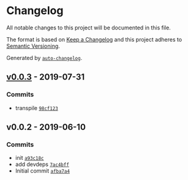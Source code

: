 # Changelog

All notable changes to this project will be documented in this file.

The format is based on [Keep a Changelog](http://keepachangelog.com/en/1.0.0/)
and this project adheres to [Semantic Versioning](http://semver.org/spec/v2.0.0.html).

Generated by [`auto-changelog`](https://github.com/CookPete/auto-changelog).

## [v0.0.3](https://github.com/sw-yx/gatsby-plugin-netlify-identity/compare/v0.0.2...v0.0.3) - 2019-07-31

### Commits

- transpile [`98cf123`](https://github.com/sw-yx/gatsby-plugin-netlify-identity/commit/98cf123627480f1e50c3a4d8f906495c78601a5a)

## v0.0.2 - 2019-06-10

### Commits

- init [`a93c18c`](https://github.com/sw-yx/gatsby-plugin-netlify-identity/commit/a93c18cbcc29d4be22cea34b799622846963daee)
- add devdeps [`7ac4bff`](https://github.com/sw-yx/gatsby-plugin-netlify-identity/commit/7ac4bffbb185b628162df772368b6efc72e54946)
- Initial commit [`afba7a4`](https://github.com/sw-yx/gatsby-plugin-netlify-identity/commit/afba7a4d405780742f3cf45c306baed77c81c20b)
